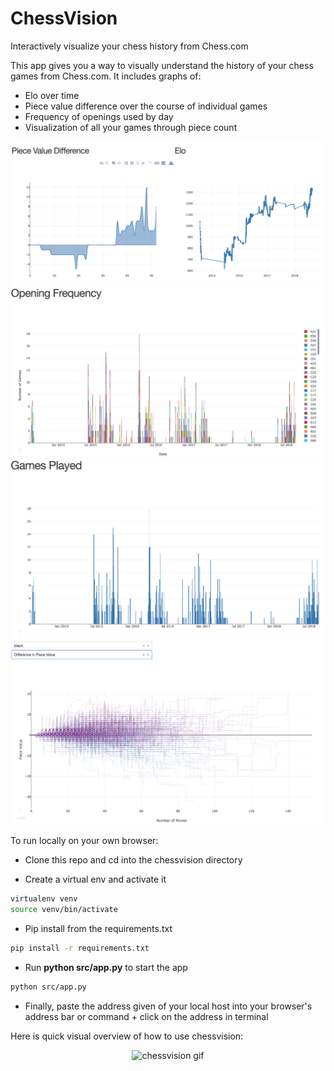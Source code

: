 # ChessVision
Interactively visualize your chess history from Chess.com

This app gives you a way to visually understand the history of your chess games from Chess.com. 
It includes graphs of:
* Elo over time
* Piece value difference over the course of individual games
* Frequency of openings used by day
* Visualization of all your games through piece count

<img src="data/Elo_piececount.png" width="600">

<img src="data/openings.png" width="600">

<img src="data/games_played.png" width="600">

<img src="data/All_piec_counts.png" width="600">

To run locally on your own browser:

* Clone this repo and cd into the chessvision directory

* Create a virtual env and activate it
```bash
virtualenv venv
source venv/bin/activate
```
* Pip install from the requirements.txt
```bash
pip install -r requirements.txt
```

* Run **python src/app.py** to start the app
```bash
python src/app.py
```

* Finally, paste the address given of your local host into your browser's address bar or command + click on the address in terminal

Here is quick visual overview of how to use chessvision:

<p align="center">
  <img src="data/chessvision_demo.gif" width="600" title="chessvision gif">
</p>
